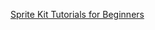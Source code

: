 [Sprite Kit Tutorials for Beginners](http://www.raywenderlich.com/42699/spritekit-tutorial-for-beginners)